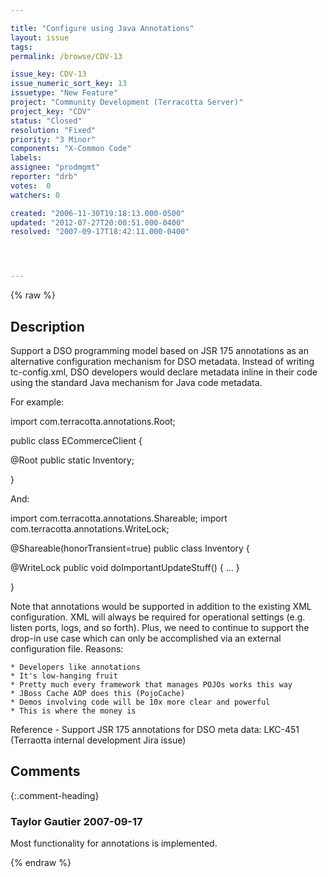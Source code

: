 ```yaml
---

title: "Configure using Java Annotations"
layout: issue
tags: 
permalink: /browse/CDV-13

issue_key: CDV-13
issue_numeric_sort_key: 13
issuetype: "New Feature"
project: "Community Development (Terracotta Server)"
project_key: "CDV"
status: "Closed"
resolution: "Fixed"
priority: "3 Minor"
components: "X-Common Code"
labels: 
assignee: "prodmgmt"
reporter: "drb"
votes:  0
watchers: 0

created: "2006-11-30T19:18:13.000-0500"
updated: "2012-07-27T20:00:51.000-0400"
resolved: "2007-09-17T18:42:11.000-0400"




---
```


{% raw %}

## Description

<div markdown="1" class="description">

Support a DSO programming model based on JSR 175 annotations as an alternative configuration mechanism for DSO metadata. Instead of writing tc-config.xml, DSO developers would declare metadata inline in their code using the standard Java mechanism for Java code metadata.

For example:

import com.terracotta.annotations.Root;

public class ECommerceClient \{

@Root public static Inventory;

\}

And:

import com.terracotta.annotations.Shareable;
import com.terracotta.annotations.WriteLock;

@Shareable(honorTransient=true) public class Inventory \{

@WriteLock public void doImportantUpdateStuff() \{ ... \}

\}

Note that annotations would be supported in addition to the existing XML configuration. XML will always be required for operational settings (e.g. listen ports, logs, and so forth). Plus, we need to continue to support the drop-in use case which can only be accomplished via an external configuration file.
Reasons:

    * Developers like annotations
    * It's low-hanging fruit
    * Pretty much every framework that manages POJOs works this way
    * JBoss Cache AOP does this (PojoCache)
    * Demos involving code will be 10x more clear and powerful
    * This is where the money is

Reference  - Support JSR 175 annotations for DSO meta data: LKC-451 (Terraotta internal development Jira issue)

</div>

## Comments


{:.comment-heading}
### **Taylor Gautier** <span class="date">2007-09-17</span>

<div markdown="1" class="comment">

Most functionality for annotations is implemented.

</div>



{% endraw %}
